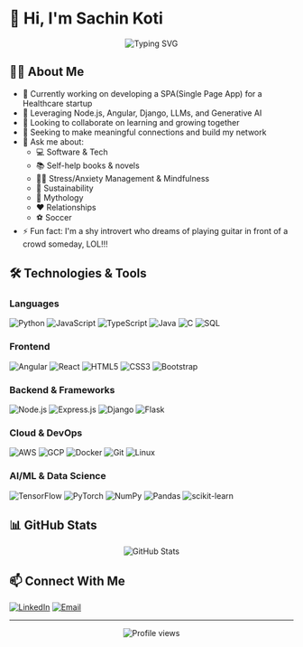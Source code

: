 # 👋 Hi, I'm Sachin Koti

<div align="center">
  <img src="https://readme-typing-svg.demolab.com?font=Fira+Code&pause=1000&color=2F81F7&center=true&vCenter=true&width=435&lines=Full+Stack+Developer;Cloud+%26+DevOps+Engineer;AI%2FML+Enthusiast;Always+Learning" alt="Typing SVG" />
</div>

## 👨‍💻 About Me

- 🔭 Currently working on developing a SPA(Single Page App) for a Healthcare startup
- 🌱 Leveraging Node.js, Angular, Django, LLMs, and Generative AI
- 👯 Looking to collaborate on learning and growing together
- 🤔 Seeking to make meaningful connections and build my network
- 💬 Ask me about:
  - 💻 Software & Tech
  - 📚 Self-help books & novels
  - 🧘‍♂️ Stress/Anxiety Management & Mindfulness
  - 🌱 Sustainability
  - 📖 Mythology
  - ❤️ Relationships
  - ⚽ Soccer
- ⚡ Fun fact: I'm a shy introvert who dreams of playing guitar in front of a crowd someday, LOL!!!

## 🛠️ Technologies & Tools

### Languages
![Python](https://img.shields.io/badge/-Python-3776AB?style=flat-square&logo=python&logoColor=white)
![JavaScript](https://img.shields.io/badge/-JavaScript-F7DF1E?style=flat-square&logo=javascript&logoColor=black)
![TypeScript](https://img.shields.io/badge/-TypeScript-3178C6?style=flat-square&logo=typescript&logoColor=white)
![Java](https://img.shields.io/badge/-Java-007396?style=flat-square&logo=java&logoColor=white)
![C](https://img.shields.io/badge/-C-A8B9CC?style=flat-square&logo=c&logoColor=black)
![SQL](https://img.shields.io/badge/-SQL-4479A1?style=flat-square&logo=postgresql&logoColor=white)

### Frontend
![Angular](https://img.shields.io/badge/-Angular-DD0031?style=flat-square&logo=angular&logoColor=white)
![React](https://img.shields.io/badge/-React-61DAFB?style=flat-square&logo=react&logoColor=black)
![HTML5](https://img.shields.io/badge/-HTML5-E34F26?style=flat-square&logo=html5&logoColor=white)
![CSS3](https://img.shields.io/badge/-CSS3-1572B6?style=flat-square&logo=css3&logoColor=white)
![Bootstrap](https://img.shields.io/badge/-Bootstrap-7952B3?style=flat-square&logo=bootstrap&logoColor=white)

### Backend & Frameworks
![Node.js](https://img.shields.io/badge/-Node.js-339933?style=flat-square&logo=node.js&logoColor=white)
![Express.js](https://img.shields.io/badge/-Express.js-000000?style=flat-square&logo=express&logoColor=white)
![Django](https://img.shields.io/badge/-Django-092E20?style=flat-square&logo=django&logoColor=white)
![Flask](https://img.shields.io/badge/-Flask-000000?style=flat-square&logo=flask&logoColor=white)

### Cloud & DevOps
![AWS](https://img.shields.io/badge/-AWS-232F3E?style=flat-square&logo=amazon-aws&logoColor=white)
![GCP](https://img.shields.io/badge/-Google_Cloud-4285F4?style=flat-square&logo=google-cloud&logoColor=white)
![Docker](https://img.shields.io/badge/-Docker-2496ED?style=flat-square&logo=docker&logoColor=white)
![Git](https://img.shields.io/badge/-Git-F05032?style=flat-square&logo=git&logoColor=white)
![Linux](https://img.shields.io/badge/-Linux-FCC624?style=flat-square&logo=linux&logoColor=black)

### AI/ML & Data Science
![TensorFlow](https://img.shields.io/badge/-TensorFlow-FF6F00?style=flat-square&logo=tensorflow&logoColor=white)
![PyTorch](https://img.shields.io/badge/-PyTorch-EE4C2C?style=flat-square&logo=pytorch&logoColor=white)
![NumPy](https://img.shields.io/badge/-NumPy-013243?style=flat-square&logo=numpy&logoColor=white)
![Pandas](https://img.shields.io/badge/-Pandas-150458?style=flat-square&logo=pandas&logoColor=white)
![scikit-learn](https://img.shields.io/badge/-scikit--learn-F7931E?style=flat-square&logo=scikit-learn&logoColor=white)

## 📊 GitHub Stats

<div align="center">
  <img src="https://github-readme-stats.vercel.app/api?username=sachin-koti&show_icons=true&theme=tokyonight&count_private=true" alt="GitHub Stats" />
</div>

## 📫 Connect With Me
[![LinkedIn](https://img.shields.io/badge/-LinkedIn-0A66C2?style=flat-square&logo=linkedin&logoColor=white)](https://linkedin.com/in/sachin-koti)
[![Email](https://img.shields.io/badge/-Email-EA4335?style=flat-square&logo=gmail&logoColor=white)](mailto:sachinkoti123@gmail.com)

---

<div align="center">
  <img src="https://komarev.com/ghpvc/?username=sachin-koti&color=blue&style=flat-square" alt="Profile views" />
</div>
